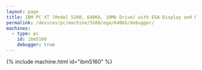 ```yaml
---
layout: page
title: IBM PC XT (Model 5160, 640Kb, 10Mb Drive) with EGA Display and Debugger
permalink: /devices/pc/machine/5160/ega/640kb/debugger/
machines:
  - type: pc
    id: ibm5160
    debugger: true
---
```


{% include machine.html id="ibm5160" %}
